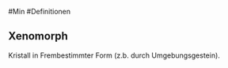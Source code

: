 #Min #Definitionen

## Xenomorph

Kristall in Frembestimmter Form (z.b. durch Umgebungsgestein).
<!--ID: 1705934302804-->
